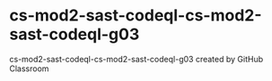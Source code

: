 # cs-mod2-sast-codeql-cs-mod2-sast-codeql-g03
cs-mod2-sast-codeql-cs-mod2-sast-codeql-g03 created by GitHub Classroom
